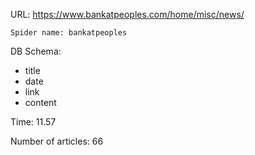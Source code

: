 URL: https://www.bankatpeoples.com/home/misc/news/

    Spider name: bankatpeoples

DB Schema:
- title
- date
- link
- content

Time: 11.57

Number of articles: 66

